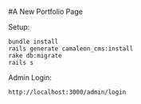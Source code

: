 #A New Portfolio Page

Setup:

```
bundle install
rails generate camaleon_cms:install
rake db:migrate
rails s
```

Admin Login:

```
http://localhost:3000/admin/login
```
